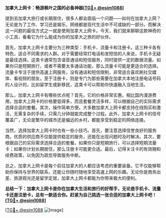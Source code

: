 **加拿大上网卡：畅游枫叶之国的必备神器[[TG💪+ @esim1088](https://t.me/s/esim1088)]**

提到去加拿大旅行或长期居住，很多人都会面临一个问题——如何在加拿大上网？无论是为了工作、学习还是娱乐，网络都是现代生活中不可或缺的一部分。而解决这一问题的最佳方式之一就是使用加拿大上网卡。今天，我们就来聊聊这款神奇的小工具，看看它为什么能成为你的加拿大之旅的好伙伴。

首先，加拿大上网卡主要分为三种类型：手机卡、流量卡和注册卡。这三种卡各有特色，适合不同需求的人群。对于需要经常打电话和发短信的人来说，手机卡无疑是最佳选择。这类卡通常包含语音通话和短信服务，同时提供一定的数据流量。如果你只是短期旅行，或者不需要太多通话功能，那么流量卡可能是更适合的选择。流量卡专注于提供高速上网服务，没有通话和短信限制，非常适合喜欢刷社交媒体、看视频的朋友。至于注册卡，则是专门为那些需要在加拿大本地注册电话号码的人设计的，比如留学生或新移民，这类卡可以帮助你快速融入当地生活。

那么，加拿大上网卡有哪些优点呢？首先，它的价格非常实惠。相比国内漫游费用，加拿大上网卡的价格要低得多，而且套餐灵活多样，可以根据自己的实际需求选择合适的套餐。其次，操作简单方便。大多数加拿大上网卡都支持在线购买和激活，无需复杂的手续，只需几分钟就能完成整个过程。此外，加拿大上网卡的信号覆盖广，无论是繁华的城市还是偏远的乡村，都能享受到稳定的网络连接。

当然，选择加拿大上网卡时也有一些小技巧。首先，要注意选择信誉良好的服务商。优质的供应商不仅能提供稳定的服务，还能在出现问题时及时解决。其次，要根据自己的实际需求选择合适的套餐。如果你只是短期旅行，可以选择短期流量卡；如果你计划长期居住，那么注册卡可能更合适。最后，记得关注卡的有效期和续费政策，以免因为疏忽导致服务中断。

总之，加拿大上网卡是每个前往加拿大的人都应该考虑的重要装备。它不仅能够帮助你保持与世界的联系，还能让你随时随地享受高速上网的乐趣。无论你是商务出差、旅游观光还是留学定居，加拿大上网卡都能为你带来极大的便利。

**总结一下：加拿大上网卡是你在加拿大生活和旅行的好帮手，无论是手机卡、流量卡还是注册卡，总有一款适合你。赶紧为自己挑选一张合适的加拿大上网卡吧！[[TG💪+ @esim1088](https://t.me/s/esim1088)]**

[[TG💪+ @esim1088](https://t.me/s/esim1088) ![Image](https://i.postimg.cc/4NQfJmqS/Snipaste-2025-05-13-00-14-12.png)]